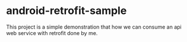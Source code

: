 # android-retrofit-sample

This project is a simple demonstration that how we can consume an api web service with retrofit done by me.
